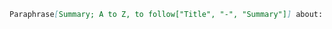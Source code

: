 
```markdown
Paraphrase[Summary; A to Z, to follow["Title", "-", "Summary"]] about: {{topic}}]. Output to JSON format
```




